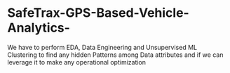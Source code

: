 # SafeTrax-GPS-Based-Vehicle-Analytics-
We have to perform EDA, Data Engineering and Unsupervised ML Clustering to find any hidden Patterns among Data attributes and if we can leverage it to make any operational optimization
